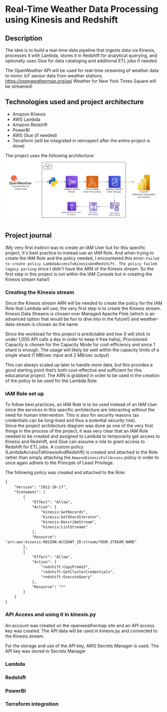 # Real-Time Weather Data Processing using Kinesis and Redshift

## Description
The idea is to build a real-time data pipeline that ingests data via Kinesis, processes it with Lambda, stores it in Redshift for analytical querying, and optionally uses Glue for data cataloging and additional ETL jobs if needed.

The OpenWeather API will be used for real-time streaming of weather data to mimic IoT sensor data from weather stations.
https://openweathermap.org/api
Weather for New York Times Square will be streamed!

## Technologies used and project architecture
* Amazon Kinesis
* AWS Lambda
* Amazon Redshift
* PowerBI
* AWS Glue (if needed)
* Terraform (will be integrated in retrospect after the entire project is done)

The project uses the following architecture:
![Project architecture diagram](/project-architecture-diagram.png "Project architecture diagram")

## Project journal

(My very first instinct was to create an IAM User but for this specific project, it's best practice to instead use an IAM Role. And when trying to create the IAM Role and the policy needed, I encountered this error:
`Failed to create policy LambdaAccessToKinesisAndRedshift. The policy failed legacy parsing`
since I didn't have the ARN of the Kinesis stream. So the first step in this project is not within the IAM Console but in creating the Kinesis stream haha!)

### Creating the Kinesis stream
Since the Kinesis stream ARN will be needed to create the policy for the IAM Role that Lambda will use, the very first step is to create the Kinesis stream. Kinesis Data Streams is chosen over Managed Apache Flink (which is an advanced option that would be fun to dive into in the future!) and weather-data-stream is chosen as the name. 

Since the workload for this project is predictable and low (I will stick to under 1,000 API calls a day in order to keep it free haha), Provisioned Capacity is chosen for the Capacity Mode for cost-efficiency and since 1 shard is enough. The usage will likely be well within the capacity limits of a single shard (1 MB/sec input and 2 MB/sec output)

This can always scaled up later to handle more data, but this provides a good starting point that’s both cost-effective and sufficient for this educational project. The ARN is grabbed in order to be used in the creation of the policy to be used for the Lambda Role:

### IAM Role set up
To follow best practices, an IAM Role is to be used instead of an IAM User since the services in this specific architecture are interacting without the need for human intervention. This is also for security reasons (as credentials can be long-lived and thus a potential security risk).  
Since the project architecture diagram was done as one of the very first things in the process of the project, it was very clear that an IAM Role needed to be created and assigned to Lambda to temporarily get access to Kinesis and Redshift, and Glue can assume a role to grant access to Redshift for ETL jobs. A custom policy (LambdaAccessToKinesisAndRedshift) is created and attached to the Role rather than simply attaching the `AmazonKinesisFullAccess` policy in order to once again adhere to the Principle of Least Privilege.

The following policy was created and attached to the Role:
```
{
    "Version": "2012-10-17",
    "Statement": [
        {
            "Effect": "Allow",
            "Action": [
                "kinesis:GetRecords",
                "kinesis:GetShardIterator",
                "kinesis:DescribeStream",
                "kinesis:ListStreams"
            ],
            "Resource": "arn:aws:kinesis:REGION:ACCOUNT_ID:stream/YOUR_STREAM_NAME"
        },
        {
            "Effect": "Allow",
            "Action": [
                "redshift:CopyFromS3",
                "redshift:GetClusterCredentials",
                "redshift:ExecuteQuery"
            ],
            "Resource": "*"
        }
    ]
}
```

### API Access and using it in kinesis.py
An account was created on the openweathermap site and an API access key was created. 
The API data will be used in kinesis.py and connected to the Kinesis stream. 

For the storage and use of the API key, AWS Secrets Manager is used. The API key was stored in Secrets Manager

### Lambda

### Redshift

### PowerBI

### Terraform integration



